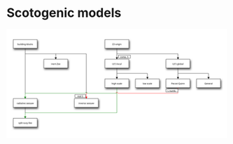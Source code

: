 # Scotogenic models


[![Image inheritance diagram](figures/comhep2.svg)](http://interactive.blockdiag.com/?compression=deflate&src=eJx9kkFv00AQhe_5FSOfioSzTQkIERUJqMSFA6ji0qiq1vbUHnWza-2OEwrivzO7jk2TOr3Z8755O_t2CuPKh4p0DX9mAEpBw9x-UKoY6vPSbRTa_wWlmT0VHWOQDucJLWsmZ-ESWufZa-KVKBXe687w3b2zHOg3irw4F0HOuEYG6yqEDYrVL4Hj392OKm4iJlyaZW8BW206BAqwuHg_wA1S3bDQy1Pw8lzY0Go7Gr8R9Bn5bjlgo-XbKU7sBPwEa6MLNJdZ0ZGpyNZ5SiZkt_HSn0f55iKXbGqyvQB9c_4RMq8lRqYtQkAMepetRonsFn0YhdHMozZw3TsNJHrObxBTtwzbl0NriPPQhUcw9BDFNFSUfp4tXoGMqs3gKzfN5HXb-WD9BKyNK4SM1YNCIr5jWSLlPzqy9gTyFWXAvYFSV7AOjW7jDmSV431YSqUDr9aBH03SrLPYawfjRsNG3gaC_GI2qRu3G-Xk7dGktYxb-rR7-g1gXTrjvAxRe0R7C6uptuN4j7tS03Pv6ZeBoyBf3IBvYLtNMc9eDwd6rPYhOm6kJX1-OZFzWo4oHgY9m_39B7F_MEo)

